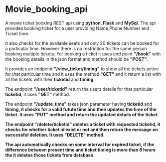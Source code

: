 # Movie_booking_api

A movie ticket booking REST api using <b>python</b>,<b> Flask</b> and <b>MySql</b>.
The api provides booking ticket for a user providing Name,Phone Number and Ticket time.

It also checks for the available seats and only 20 tickets can be booked for a particular time.
However there is no restriction for the same person booking multiple tickets.
For booking a ticket it uses end point <b>"/book"</b> with the booking details in the json format and method should be <b>"POST"</b>.


It provides an endpoint <b>"/view_ticket/timing"</b> to show all the tickets active for that particular time and it uses the method <b>"GET"</b>
  and it return a list with all the tickets with their <b>ticketid</b> and <b>timing</b>.
  

The endpoint <b>"/user/ticketid"</b> return the users details for that particular <b>ticketid</b>, it uses <b>"GET"</b> method.


The endpoint <b>"/update_time"</b> takes json parameter having <b>ticketid</b> and <b>timing<b>, it checks for a valid futute time and then updates the time of the ticket.
It uses <b>"PUT"</b> method and return the updated details of the ticket.
  
  
 The endpoint <b>"/delete/ticketid"</b> deletes a ticket with requested <b>ticketid</b>, it checks for whether ticket id exist or not and then return the message on successful deletion. It uses <b>"DELETE"</b> method. 
 
 
 
The <b>api</b> automatically checks on some interval for expired ticket, if the difference between present time and ticket timing is more than <b>8 hours</b> the it <b>deletes</b> those tickets from database.


  
